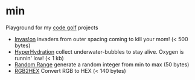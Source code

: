 min
=========

Playground for my [code golf] projects

  - [Invas!on] invaders from outer spacing coming to kill your mom! (< 500 bytes)
  - [HyperHydration] collect underwater-bubbles to stay alive. Oxygen is runnin' low! (< 1 kb)
  - [Random Range] generate a random integer from min to max (50 bytes)
  - [RGB2HEX] Convert RGB to HEX (< 140 bytes)

[code golf]:http://en.wikipedia.org/wiki/Code_golf
[Invas!on]:https://github.com/misantronic/min/tree/master/invasion
[HyperHydration]:https://github.com/misantronic/min/tree/master/hyperhydration
[Random Range]:https://github.com/misantronic/min/tree/master/random_range
[RGB2HEX]:https://github.com/misantronic/min/tree/master/random_range